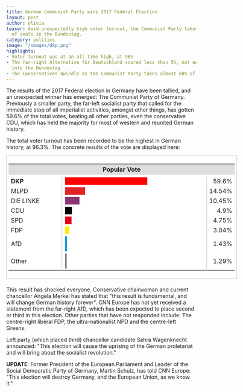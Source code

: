 ```yaml
---
title: German Communist Party wins 2017 Federal Election
layout: post
author: olivia
teaser: Amid unexpectedly high voter turnout, the Communist Party takes the majority
  of seats in the Bundestag.
category: politics
image: "/images/dkp.png"
highlights:
- Voter turnout was at an all-time high, at 96%
- The far-right Alternative für Deutschland scored less than 5%, not enough to get
  into the Bundestag
- The Conservatives dwindle as the Communist Party takes almost 60% of all votes
---
```


The results of the 2017 Federal election in Germany have been tallied, and an unexpected winner has emerged: The Communist Party of Germany. Previously a smaller party, the far-left socialist party that called for the immediate stop of all imperialist activities, amongst other things, has gotten 59.6% of the total votes, beating all other parties, even the conservative CDU, which has held the majority for most of western and reunited German history.

The total voter turnout has been recorded to be the highest in German history, at 96.3%. The concrete results of the vote are displayed here:

<div class="barbox" style="border:1px solid silver; font-size:88%; padding:0.4em; width:600px; background: white;margin:0 auto 20px auto;">
<table style="border-collapse:collapse; width:100%;">
<tbody><tr style="background:#ddd">
<th colspan="5" class="">Popular Vote</th>
</tr>
<tr style="font-size:88%; height:4px;">
<td style="padding:0 4px;"></td>
<td style="padding:0 4px; text-align:right;"></td>
<td style="width:410px;"></td>
<td style="padding:0 4px; width:1em; text-align:right;"></td>
<td style="padding:0 4px; text-align:right;"></td>
</tr>
<tr>
<td colspan="2" style="padding-left: 0.4em; padding-right: 0.4em; min-width: 8em;"><b>DKP</b></td>
<td style="width: 100px; border-left: solid 1px silver; border-right: solid 1px silver;">
<div style="background:#FF0000; width:59.6%; overflow: hidden;" class="">&nbsp; </div>
</td>
<td colspan="2" style="padding-left: 0.4em; padding-right: 0.4em; text-align: right;">59.6%</td>
</tr>
<tr>
<td colspan="2" style="padding-left: 0.4em; padding-right: 0.4em; min-width: 8em;">MLPD</td>
<td style="width: 100px; border-left: solid 1px silver; border-right: solid 1px silver;" class="">
<div style="background:#E32129; width:14.54%; overflow: hidden;">&nbsp; </div>
</td>
<td colspan="2" style="padding-left: 0.4em; padding-right: 0.4em; text-align: right;">14.54%</td>
</tr>
<tr>
<td colspan="2" style="padding-left: 0.4em; padding-right: 0.4em; min-width: 8em;">DIE LINKE</td>
<td style="width: 100px; border-left: solid 1px silver; border-right: solid 1px silver;" class="">
<div style="background:#8C3473; width:10.45%; overflow: hidden;">&nbsp; </div>
</td>
<td colspan="2" style="padding-left: 0.4em; padding-right: 0.4em; text-align: right;">10.45%</td>
</tr>
<tr>
<td colspan="2" style="padding-left: 0.4em; padding-right: 0.4em; min-width: 8em;">CDU</td>
<td style="width: 100px; border-left: solid 1px silver; border-right: solid 1px silver;">
<div style="background:#000000; width:4.9%; overflow: hidden;" class="">&nbsp; </div>
</td>
<td colspan="2" style="padding-left: 0.4em; padding-right: 0.4em; text-align: right;">4.9%</td>
</tr>
<tr>
<td colspan="2" style="padding-left: 0.4em; padding-right: 0.4em; min-width: 8em;">SPD</td>
<td style="width: 100px; border-left: solid 1px silver; border-right: solid 1px silver;" class="">
<div style="background:#E2001A; width:4.75%; overflow: hidden;">&nbsp; </div>
</td>
<td colspan="2" style="padding-left: 0.4em; padding-right: 0.4em; text-align: right;">4.75%</td>
</tr>
<tr>
<td colspan="2" style="padding-left: 0.4em; padding-right: 0.4em; min-width: 8em;">FDP</td>
<td style="width: 100px; border-left: solid 1px silver; border-right: solid 1px silver;" class="">
<div style="background:#FFED00; width:3.04%; overflow: hidden;">&nbsp; </div>
</td>
<td colspan="2" style="padding-left: 0.4em; padding-right: 0.4em; text-align: right;">3.04%</td>
</tr>
<tr>
<td colspan="2" style="padding-left: 0.4em; padding-right: 0.4em; min-width: 8em;">AfD</td>
<td style="width: 100px; border-left: solid 1px silver; border-right: solid 1px silver;" class="">
<div style="background:#009FE1; width:1.43%; overflow: hidden;">&nbsp; </div>
</td>
<td colspan="2" style="padding-left: 0.4em; padding-right: 0.4em; text-align: right;">1.43%</td>
</tr>
<tr>
<td colspan="2" style="padding-left: 0.4em; padding-right: 0.4em; min-width: 8em;">Other</td>
<td style="width: 100px; border-left: solid 1px silver; border-right: solid 1px silver;" class="">
<div style="background:#777777; width:1.29%; overflow: hidden;">&nbsp; </div>
</td>
<td colspan="2" style="padding-left: 0.4em; padding-right: 0.4em; text-align: right;">1.29%</td>
</tr>
</tbody></table>
</div>

This result has shocked everyone. Conservative chairwoman and current chancellor Angela Merkel has stated that "this result is fundamental, and will change German history forever". CNN Europe has not yet received a statement from the far-right AfD, which has been expected to place second or third in this election. Other parties that have not responded include: The centre-right liberal FDP, the ultra-nationalist NPD and the centre-left Greens.

Left party (which placed third) chancellor candidate Sahra Wagenknecht announced: "This election will cause the uprising of the German proletariat and will bring about the socialist revolution."

__UPDATE__: Former President of the European Parliament and Leader of the Social Democratic Party of Germany, Martin Schulz, has told CNN Europe: "This election will destroy Germany, and the European Union, as we know it."